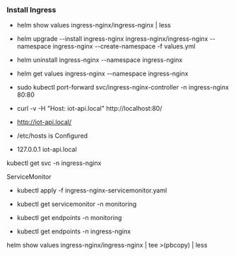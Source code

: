 ### Install Ingress

- helm show values ingress-nginx/ingress-nginx | less

- helm upgrade --install ingress-nginx ingress-nginx/ingress-nginx --namespace ingress-nginx --create-namespace -f values.yml

- helm uninstall ingress-nginx --namespace ingress-nginx 

- helm get values ingress-nginx --namespace ingress-nginx

- sudo kubectl port-forward svc/ingress-nginx-controller -n ingress-nginx 80:80
- curl -v -H "Host: iot-api.local" http://localhost:80/
- http://iot-api.local/

- /etc/hosts is Configured
- 127.0.0.1 iot-api.local

kubectl get svc -n ingress-nginx

ServiceMonitor

- kubectl apply -f ingress-nginx-servicemonitor.yaml


- kubectl get servicemonitor -n monitoring

- kubectl get endpoints -n monitoring

- kubectl get endpoints -n ingress-nginx


helm show values ingress-nginx/ingress-nginx | tee >(pbcopy) | less